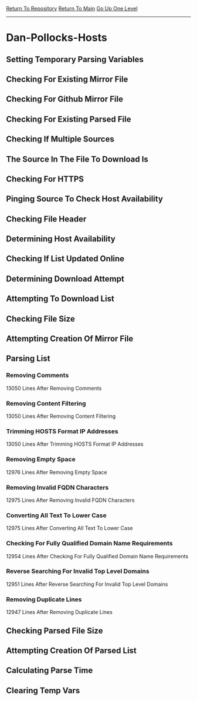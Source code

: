 [Return To Repository](https://github.com/deathbybandaid/piholeparser/)
[Return To Main](https://github.com/deathbybandaid/piholeparser/blob/master/RecentRunLogs/Mainlog.md)
[Go Up One Level](https://github.com/deathbybandaid/piholeparser/blob/master/RecentRunLogs/TopLevelScripts/30-Processing-Blacklists.md)
____________________________________
# Dan-Pollocks-Hosts
## Setting Temporary Parsing Variables
## Checking For Existing Mirror File
## Checking For Github Mirror File
## Checking For Existing Parsed File
## Checking If Multiple Sources
## The Source In The File To Download Is
## Checking For HTTPS
## Pinging Source To Check Host Availability
## Checking File Header
## Determining Host Availability
## Checking If List Updated Online
## Determining Download Attempt
## Attempting To Download List
## Checking File Size
## Attempting Creation Of Mirror File
## Parsing List
### Removing Comments
13050 Lines After Removing Comments
### Removing Content Filtering
13050 Lines After Removing Content Filtering
### Trimming HOSTS Format IP Addresses
13050 Lines After Trimming HOSTS Format IP Addresses
### Removing Empty Space
12976 Lines After Removing Empty Space
### Removing Invalid FQDN Characters
12975 Lines After Removing Invalid FQDN Characters
### Converting All Text To Lower Case
12975 Lines After Converting All Text To Lower Case
### Checking For Fully Qualified Domain Name Requirements
12954 Lines After Checking For Fully Qualified Domain Name Requirements
### Reverse Searching For Invalid Top Level Domains
12951 Lines After Reverse Searching For Invalid Top Level Domains
### Removing Duplicate Lines
12947 Lines After Removing Duplicate Lines
## Checking Parsed File Size
## Attempting Creation Of Parsed List
## Calculating Parse Time
## Clearing Temp Vars
